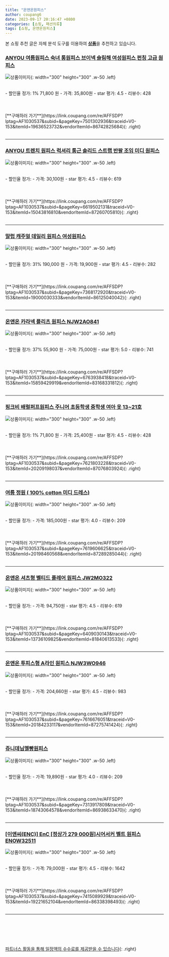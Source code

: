 ```yaml
---
title: "온앤온원피스"
author: coupang6
date: 2023-09-17 20:16:47 +0800
categories: [쇼핑, 패션의류]
tags: [쇼핑, 온앤온원피스]
---
```


본 쇼핑 추천 글은 자체 분석 도구를 이용하여 [**상품**](https://link.coupang.com/a/bao1ui)을 추천하고 있습니다.

### [ANYOU 여름원피스 숙녀 롱원피스 브이넥 슬림해 여성원피스 펀칭 고급 원피스](https://link.coupang.com/re/AFFSDP?lptag=AF1030537&subid=&pageKey=7501302936&traceid=V0-153&itemId=19636523732&vendorItemId=86742825684)

![상품이미지](https://thumbnail7.coupangcdn.com/thumbnails/remote/230x230ex/image/vendor_inventory/037f/304db576a7c9764f60e2b76950222514a14c87ab0d88e4004cb8110e1dce.jpg){: width="300" height="300" .w-50 .left}


<br>
- 할인율 정가: 1%  71,800   원
- 가격: 35,800원
- star 평가: 4.5
- 리뷰수: 428
<br>
<br>
<br>
<br>
[**구매하러 가기**](https://link.coupang.com/re/AFFSDP?lptag=AF1030537&subid=&pageKey=7501302936&traceid=V0-153&itemId=19636523732&vendorItemId=86742825684){: .right}
<br>
<br>

---

### [ANYOU 트렌치 원피스 럭셔리 통근 솔리드 스트랩 반팔 조임 미디 원피스](https://link.coupang.com/re/AFFSDP?lptag=AF1030537&subid=&pageKey=6619502131&traceid=V0-153&itemId=15043816810&vendorItemId=87260705810)

![상품이미지](https://thumbnail10.coupangcdn.com/thumbnails/remote/230x230ex/image/vendor_inventory/0b96/6344d7c7968ee3ec6fdbc5bc9c8077b713640a72eedd656cdfe59b79a219.PNG){: width="300" height="300" .w-50 .left}


<br>
- 할인율 정가: 
- 가격: 30,100원
- star 평가: 4.5
- 리뷰수: 619
<br>
<br>
<br>
<br>
[**구매하러 가기**](https://link.coupang.com/re/AFFSDP?lptag=AF1030537&subid=&pageKey=6619502131&traceid=V0-153&itemId=15043816810&vendorItemId=87260705810){: .right}
<br>
<br>

---

### [말럽 캐주얼 데일리 원피스 여성원피스](https://link.coupang.com/re/AFFSDP?lptag=AF1030537&subid=&pageKey=7368172920&traceid=V0-153&itemId=19000030333&vendorItemId=86125040042)

![상품이미지](https://thumbnail10.coupangcdn.com/thumbnails/remote/230x230ex/image/vendor_inventory/a785/fefd5cdde1e39a677ccc9d9f3d0d6e6468fb05f39035bc845d5f42d0ecb4.jpg){: width="300" height="300" .w-50 .left}


<br>
- 할인율 정가: 31%  190,000   원
- 가격: 19,900원
- star 평가: 4.5
- 리뷰수: 282
<br>
<br>
<br>
<br>
[**구매하러 가기**](https://link.coupang.com/re/AFFSDP?lptag=AF1030537&subid=&pageKey=7368172920&traceid=V0-153&itemId=19000030333&vendorItemId=86125040042){: .right}
<br>
<br>

---

### [온앤온 카라넥 플리츠 원피스 NJW2AO841](https://link.coupang.com/re/AFFSDP?lptag=AF1030537&subid=&pageKey=6763938418&traceid=V0-153&itemId=15859429919&vendorItemId=83168331812)

![상품이미지](https://thumbnail9.coupangcdn.com/thumbnails/remote/230x230ex/image/vendor_inventory/2f2d/e96b3447f7c4533039fb47edb6a4900b2f70b3e9524e34fcee8a79010e09.jpg){: width="300" height="300" .w-50 .left}


<br>
- 할인율 정가: 37%  55,900   원
- 가격: 75,000원
- star 평가: 5.0
- 리뷰수: 741
<br>
<br>
<br>
<br>
[**구매하러 가기**](https://link.coupang.com/re/AFFSDP?lptag=AF1030537&subid=&pageKey=6763938418&traceid=V0-153&itemId=15859429919&vendorItemId=83168331812){: .right}
<br>
<br>

---

### [핑크비 배럴퍼프원피스 주니어 초등학생 중학생 여아 옷 13~21호](https://link.coupang.com/re/AFFSDP?lptag=AF1030537&subid=&pageKey=7621803228&traceid=V0-153&itemId=20209198037&vendorItemId=87076803924)

![상품이미지](https://thumbnail10.coupangcdn.com/thumbnails/remote/230x230ex/image/vendor_inventory/4588/b1dfd14610c24a918e95367a924f74cb05f3e6c86db31cb609d8016aee11.jpg){: width="300" height="300" .w-50 .left}


<br>
- 할인율 정가: 1%  71,800   원
- 가격: 25,400원
- star 평가: 4.5
- 리뷰수: 428
<br>
<br>
<br>
<br>
[**구매하러 가기**](https://link.coupang.com/re/AFFSDP?lptag=AF1030537&subid=&pageKey=7621803228&traceid=V0-153&itemId=20209198037&vendorItemId=87076803924){: .right}
<br>
<br>

---

### [여름 정원 ( 100% cotton 미디 드레스)](https://link.coupang.com/re/AFFSDP?lptag=AF1030537&subid=&pageKey=7619606625&traceid=V0-153&itemId=20198460568&vendorItemId=87289285044)

![상품이미지](https://thumbnail8.coupangcdn.com/thumbnails/remote/230x230ex/image/vendor_inventory/40df/96c1d93f3fb29470e65bcca6dfd002085d3f1277ffa2f00b441f07c23b75.jpg){: width="300" height="300" .w-50 .left}


<br>
- 할인율 정가: 
- 가격: 185,000원
- star 평가: 4.0
- 리뷰수: 209
<br>
<br>
<br>
<br>
[**구매하러 가기**](https://link.coupang.com/re/AFFSDP?lptag=AF1030537&subid=&pageKey=7619606625&traceid=V0-153&itemId=20198460568&vendorItemId=87289285044){: .right}
<br>
<br>

---

### [온앤온 셔츠형 벨티드 플레어 원피스 JW2MO322](https://link.coupang.com/re/AFFSDP?lptag=AF1030537&subid=&pageKey=6409030143&traceid=V0-153&itemId=13736109825&vendorItemId=81840613533)

![상품이미지](https://thumbnail8.coupangcdn.com/thumbnails/remote/230x230ex/image/vendor_inventory/fa4e/6893f609565d09527dfe623f9970d3f03ffaa4a9025d43df90faedcdaee1.jpg){: width="300" height="300" .w-50 .left}


<br>
- 할인율 정가: 
- 가격: 94,750원
- star 평가: 4.5
- 리뷰수: 619
<br>
<br>
<br>
<br>
[**구매하러 가기**](https://link.coupang.com/re/AFFSDP?lptag=AF1030537&subid=&pageKey=6409030143&traceid=V0-153&itemId=13736109825&vendorItemId=81840613533){: .right}
<br>
<br>

---

### [온앤온 투피스형 A라인 원피스 NJW3WO946](https://link.coupang.com/re/AFFSDP?lptag=AF1030537&subid=&pageKey=7616676051&traceid=V0-153&itemId=20184233117&vendorItemId=87275741424)

![상품이미지](https://thumbnail9.coupangcdn.com/thumbnails/remote/230x230ex/image/vendor_inventory/b200/8df5525fbcee5d73cb2eba8f072087827f93e884fdecb654ef5dc5f25803.jpg){: width="300" height="300" .w-50 .left}


<br>
- 할인율 정가: 
- 가격: 204,660원
- star 평가: 4.5
- 리뷰수: 983
<br>
<br>
<br>
<br>
[**구매하러 가기**](https://link.coupang.com/re/AFFSDP?lptag=AF1030537&subid=&pageKey=7616676051&traceid=V0-153&itemId=20184233117&vendorItemId=87275741424){: .right}
<br>
<br>

---

### [쥬니데님멜빵원피스](https://link.coupang.com/re/AFFSDP?lptag=AF1030537&subid=&pageKey=7313917809&traceid=V0-153&itemId=18743064578&vendorItemId=86938633470)

![상품이미지](https://thumbnail7.coupangcdn.com/thumbnails/remote/230x230ex/image/vendor_inventory/4335/0a02b0b72c01bd341e3530d85f052510504067aefc0776ad0c33f3d02360.jpg){: width="300" height="300" .w-50 .left}


<br>
- 할인율 정가: 
- 가격: 19,890원
- star 평가: 4.0
- 리뷰수: 209
<br>
<br>
<br>
<br>
[**구매하러 가기**](https://link.coupang.com/re/AFFSDP?lptag=AF1030537&subid=&pageKey=7313917809&traceid=V0-153&itemId=18743064578&vendorItemId=86938633470){: .right}
<br>
<br>

---

### [[이앤씨(ENC)] EnC [정상가 279 000원]시어서커 벨트 원피스 ENOW32511](https://link.coupang.com/re/AFFSDP?lptag=AF1030537&subid=&pageKey=7415089929&traceid=V0-153&itemId=19221652104&vendorItemId=86338398493)

![상품이미지](https://thumbnail10.coupangcdn.com/thumbnails/remote/230x230ex/image/vendor_inventory/58e7/00cd550ef6c52abd8a9d8188615980e9f944e4bae025a27631e15da0d858.jpg){: width="300" height="300" .w-50 .left}


<br>
- 할인율 정가: 
- 가격: 79,000원
- star 평가: 4.5
- 리뷰수: 1642
<br>
<br>
<br>
<br>
[**구매하러 가기**](https://link.coupang.com/re/AFFSDP?lptag=AF1030537&subid=&pageKey=7415089929&traceid=V0-153&itemId=19221652104&vendorItemId=86338398493){: .right}
<br>
<br>

---
<br><br><br><br><br> [파트너스 활동을 통해 일정액의 수수료를 제공받을 수 있습니다](https://link.coupang.com/a/bao1ui){: .right}